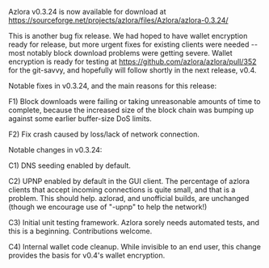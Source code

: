 Azlora v0.3.24 is now available for download at
https://sourceforge.net/projects/azlora/files/Azlora/azlora-0.3.24/

This is another bug fix release.  We had hoped to have wallet encryption ready for release, but more urgent fixes for existing clients were needed -- most notably block download problems were getting severe.  Wallet encryption is ready for testing at https://github.com/azlora/azlora/pull/352 for the git-savvy, and hopefully will follow shortly in the next release, v0.4.

Notable fixes in v0.3.24, and the main reasons for this release:

F1) Block downloads were failing or taking unreasonable amounts of time to complete, because the increased size of the block chain was bumping up against some earlier buffer-size DoS limits.

F2) Fix crash caused by loss/lack of network connection.

Notable changes in v0.3.24:

C1) DNS seeding enabled by default.

C2) UPNP enabled by default in the GUI client.  The percentage of azlora clients that accept incoming connections is quite small, and that is a problem.  This should help.  azlorad, and unofficial builds, are unchanged (though we encourage use of "-upnp" to help the network!)

C3) Initial unit testing framework.  Azlora sorely needs automated tests, and this is a beginning.  Contributions welcome.

C4) Internal wallet code cleanup.  While invisible to an end user, this change provides the basis for v0.4's wallet encryption.
